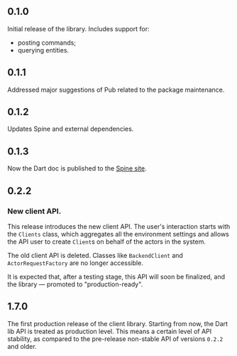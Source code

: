## 0.1.0
 Initial release of the library.
 Includes support for:
  - posting commands;
  - querying entities.

## 0.1.1
 Addressed major suggestions of Pub related to the package maintenance.
 
## 0.1.2
 Updates Spine and external dependencies.
 
## 0.1.3
 Now the Dart doc is published to the [Spine site](https://spine.io/dart/reference/client). 

## 0.2.2

 ### New client API.

 This release introduces the new client API. The user's interaction starts with the `Clients` class,
 which aggregates all the environment settings and allows the API user to create `Client`s on behalf
 of the actors in the system.

 The old client API is deleted. Classes like `BackendClient` and `ActorRequestFactory` are no longer
 accessible.

 It is expected that, after a testing stage, this API will soon be finalized, and the library —
 promoted to "production-ready".

## 1.7.0

 The first production release of the client library.
 Starting from now, the Dart lib API is treated as production level. This means a certain level of
 API stability, as compared to the pre-release non-stable API of versions `0.2.2` and older.
